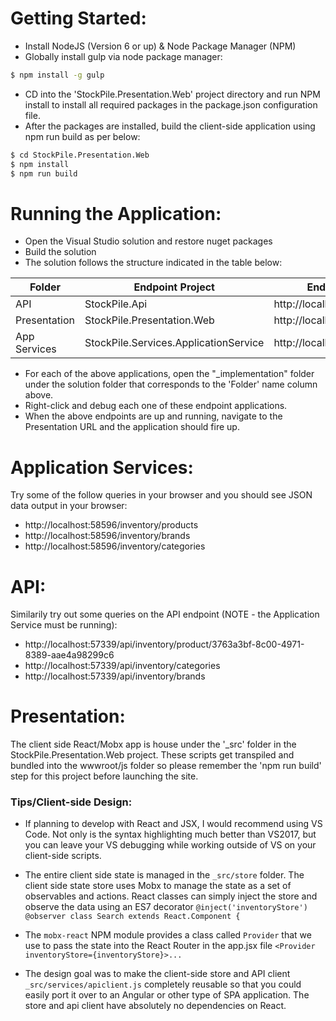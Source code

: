 # Getting Started:
  - Install NodeJS (Version 6 or up) & Node Package Manager (NPM)
  - Globally install gulp via node package manager:

```sh
$ npm install -g gulp
```


- CD into the 'StockPile.Presentation.Web' project directory and run NPM install to install all required packages in the package.json configuration file. 
- After the packages are installed, build the client-side application using npm run build as per below:

```sh
$ cd StockPile.Presentation.Web
$ npm install
$ npm run build
```


# Running the Application:
- Open the Visual Studio solution and restore nuget packages
- Build the solution
- The solution follows the structure indicated in the table below:

| Folder        | Endpoint Project                      | Endpoint  |
| ------------- |---------------------------------------| ----------|
| API           | StockPile.Api                         | http://localhost:57339/ |
| Presentation  | StockPile.Presentation.Web            | http://localhost:58413/ |
| App Services  | StockPile.Services.ApplicationService | http://localhost:58596/ |

- For each of the above applications, open the "_implementation" folder under the solution folder that corresponds to the 'Folder' name column above.
- Right-click and debug each one of these endpoint applications.
- When the above endpoints are up and running, navigate to the Presentation URL and the application should fire up.


# Application Services:
Try some of the follow queries in your browser and you should see JSON data output in your browser:
- http://localhost:58596/inventory/products
- http://localhost:58596/inventory/brands
- http://localhost:58596/inventory/categories

# API:
Similarily try out some queries on the API endpoint (NOTE - the Application Service must be running):
- http://localhost:57339/api/inventory/product/3763a3bf-8c00-4971-8389-aae4a98299c6
- http://localhost:57339/api/inventory/categories
- http://localhost:57339/api/inventory/brands

# Presentation:
The client side React/Mobx app is house under the '_src' folder in the StockPile.Presentation.Web project. These scripts get transpiled and bundled into the wwwroot/js folder so please remember the 'npm run build' step for this project before launching the site.

### Tips/Client-side Design:

- If planning to develop with React and JSX, I would recommend using VS Code. Not only is the syntax highlighting much better than VS2017, but you can leave your VS debugging while working outside of VS on your client-side scripts.


- The entire client side state is managed in the `_src/store` folder. The client side state store uses Mobx to manage the state as a set of observables and actions. React classes can simply inject the store and observe the data using an ES7 decorator `@inject('inventoryStore') @observer class Search extends React.Component {` 


- The `mobx-react` NPM module provides a class called `Provider` that we use to pass the state into the React Router in the app.jsx file `<Provider inventoryStore={inventoryStore}>...`


- The design goal was to make the client-side store and API client `_src/services/apiclient.js` completely reusable so that you could easily port it over to an Angular or other type of SPA application. The store and api client have absolutely no dependencies on React.
